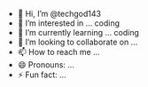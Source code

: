 - 👋 Hi, I’m @techgod143
- 👀 I’m interested in ... coding
- 🌱 I’m currently learning ... coding
- 💞️ I’m looking to collaborate on ... 
- 📫 How to reach me ... 
- 😄 Pronouns: ...
- ⚡ Fun fact: ...

<!---
techgod143/Dtechgod143is a ✨ special ✨ repository because its `README.md` (this file) appears on your GitHub profile.
You can click the Preview link to take a look at your changes.
--->
